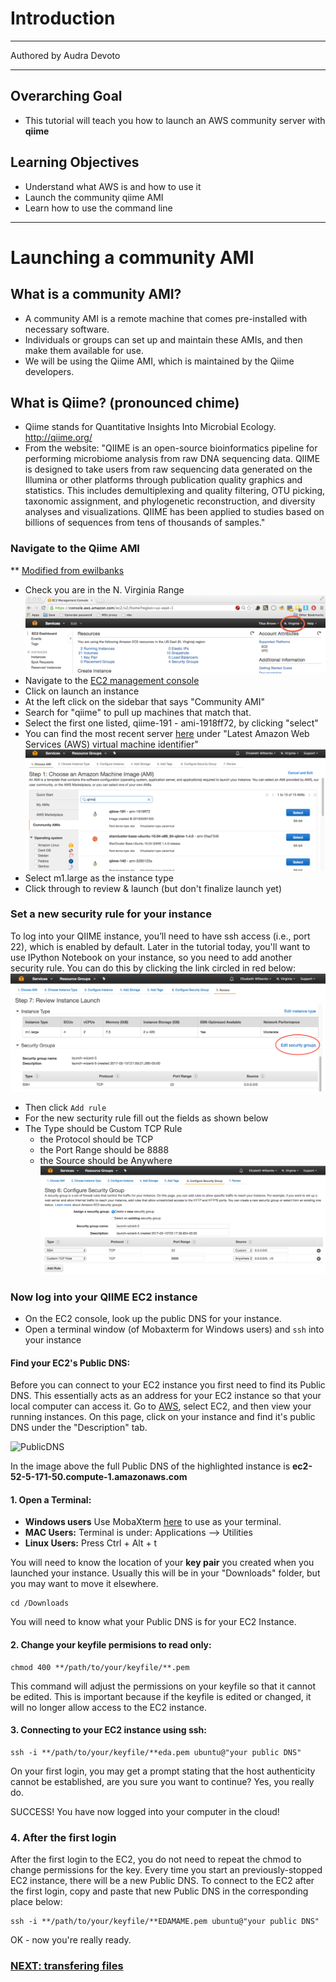 # Introduction
***
Authored by Audra Devoto

***

## Overarching Goal  
* This tutorial will teach you how to launch an AWS community server with **qiime**

## Learning Objectives
*	Understand what AWS is and how to use it
* Launch the community qiime AMI
*	Learn how to use the command line

***

# Launching a community AMI

## What is a community AMI?
* A community AMI is a remote machine that comes pre-installed with necessary software.
* Individuals or groups can set up and maintain these AMIs, and then make them available for use.
* We will be using the Qiime AMI, which is maintained by the Qiime developers. 

## What is Qiime? (pronounced chime)
* Qiime stands for Quantitative Insights Into Microbial Ecology. http://qiime.org/
* From the website: "QIIME is an open-source bioinformatics pipeline for performing microbiome analysis from raw DNA sequencing data. QIIME is designed to take users from raw sequencing data generated on the Illumina or other platforms through publication quality graphics and statistics. This includes demultiplexing and quality filtering, OTU picking, taxonomic assignment, and phylogenetic reconstruction, and diversity analyses and visualizations. QIIME has been applied to studies based on billions of sequences from tens of thousands of samples."

### Navigate to the Qiime AMI
** [Modified from ewilbanks](https://github.com/ewilbanks/micdiv2017/blob/master/tutorials/2017-02-16-launch-community-ami.md)
* Check you are in the N. Virginia Range
![Edit security rules](pics/ec2-range.png)
* Navigate to the [EC2 management console](https://console.aws.amazon.com/ec2/v2/home?region=us-east-1#LaunchInstanceWizard:)
* Click on launch an instance
* At the left click on the sidebar that says "Community AMI"
* Search for "qiime" to pull up machines that match that.
* Select the first one listed, qiime-191 - ami-1918ff72, by clicking "select"
* You can find the most recent server [here](http://qiime.org/home_static/dataFiles.html) under "Latest Amazon Web Services (AWS) virtual machine identifier"
![Select qiime](pics/qiime-ami-01.png)
* Select m1.large as the instance type
* Click through to review & launch  (but don't finalize launch yet)

### Set a new security rule for your instance 
To log into your QIIME instance, you’ll need to have ssh access (i.e., port 22), which is enabled by default.
Later in the tutorial today, you'll want to use IPython Notebook on your instance, so you need to add another security rule. You can do this by clicking the link circled in red below:
![Edit security rules](pics/qiime-ami-02.png)
* Then click `Add rule`
* For the new secturity rule fill out the fields as shown below
* The Type should be Custom TCP Rule
  * the Protocol should be TCP
  * the Port Range should be 8888
  * the Source should be Anywhere
![](pics/qiime-ami-03.png)

### Now log into your QIIME EC2 instance
- On the EC2 console, look up the public DNS for your instance.
- Open a terminal window (of Mobaxterm for Windows users) and `ssh` into your instance

#### Find your EC2's Public DNS:
Before you can connect to your EC2 instance you first need to find its Public DNS. This essentially acts as an address for your EC2 instance so that your local computer can access it. Go to [AWS](http://aws.amazon.com/), select EC2, and then view your running instances. On this page, click on your instance and find it's public DNS under the "Description" tab.

![PublicDNS](https://github.com/ewilbanks/2015-tutorials/blob/master/img/EC2_Public_DNS.png?raw=true)

In the image above the full Public DNS of the highlighted instance is **ec2-52-5-171-50.compute-1.amazonaws.com**

#### 1. Open a Terminal:
- **Windows users** Use MobaXterm [here](http://mobaxterm.mobatek.net/download.html) to use as your terminal. 
- **MAC Users:** Terminal is under: Applications --> Utilities
- **Linux Users:** Press Ctrl + Alt + t

You will need to know the location of your **key pair** you created when you launched your instance.  Usually this will be in your "Downloads" folder, but you may want to move it elsewhere.
 
```
cd /Downloads
```

You will need to know what your Public DNS is for your EC2 Instance.

#### 2. Change your keyfile permisions to read only:

```
chmod 400 **/path/to/your/keyfile/**.pem
```
This command will adjust the permissions on your keyfile so that it cannot be edited. This is important because if the keyfile is edited or changed, it will no longer allow access to the EC2 instance.

#### 3. Connecting to your EC2 instance using ssh:

```
ssh -i **/path/to/your/keyfile/**eda.pem ubuntu@"your public DNS"
```

On your first login, you may get a prompt stating that the host authenticity cannot be established, are you sure you want to continue?  Yes, you really do.

SUCCESS! You have now logged into your computer in the cloud!

### 4. After the first login

After the first login to the EC2, you do not need to repeat the chmod to change permissions for the key.
Every time you start an previously-stopped EC2 instance, there will be a new Public DNS.  To connect to the EC2 after the first login, copy and paste that new Public DNS in the corresponding place below:

```
ssh -i **/path/to/your/keyfile/**EDAMAME.pem ubuntu@"your public DNS"
```

OK - now you're really ready.

### [NEXT: transfering files](https://github.com/oddaud/ubiome_tutorials/blob/master/tutorial_2_transfer_files.md)
